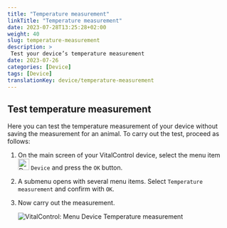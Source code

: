 ```yaml
---
title: "Temperature measurement"
linkTitle: "Temperature measurement"
date: 2023-07-28T13:25:28+02:00
weight: 40
slug: temperature-measurement
description: >
 Test your device’s temperature measurement
date: 2023-07-26
categories: [Device]
tags: [Device]
translationKey: device/temperature-measurement
---
```

## Test temperature measurement

Here you can test the temperature measurement of your device without saving the measurement for an animal. To carry out the test, proceed as follows:

1. On the main screen of your VitalControl device, select the menu item <img src="/icons/device.svg" width="25" align="bottom" alt="Device" /> `Device` and press the `OK` button.

2. A submenu opens with several menu items. Select `Temperature measurement` and confirm with `OK`.

3. Now carry out the measurement.

   ![VitalControl: Menu Device Temperature measurement](../images/temperature.png "Test temperature measurement")
